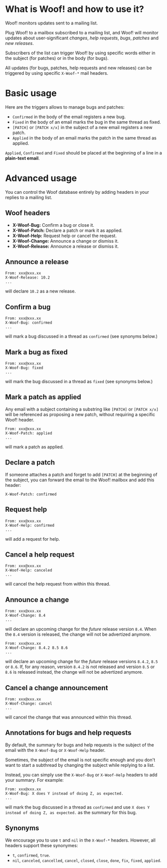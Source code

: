 <div class="container">


# What is Woof! and how to use it?

Woof! monitors updates sent to a mailing list.

Plug Woof! to a mailbox subscribed to a mailing list, and Woof! will
monitor updates about user-significant *changes*, *help requests*, *bugs*,
*patches* and *new releases*.

Subscribers of the list can trigger Woof! by using specific words
either in the subject (for patches) or in the body (for bugs).

All updates (for bugs, patches, help requests and new releases) can be
triggered by using specific `X-Woof-*` mail headers.


# Basic usage

Here are the triggers allows to manage bugs and patches:

-   `Confirmed` in the body of the email registers a new bug.
-   `Fixed` in the body of an email marks the bug in the same thread as fixed.
-   `[PATCH]` or `[PATCH x/x]` in the subject of a new email registers a new patch.
-   `Applied` in the body of an email marks the patch in the same thread as applied.

`Applied`, `Confirmed` and `Fixed` should be placed at the beginning of a
line in a **plain-text email**.


# Advanced usage

You can control the Woof database entirely by adding headers in your
replies to a mailing list.


## Woof headers

-   **X-Woof-Bug:** Confirm a bug or close it.
-   **X-Woof-Patch:** Declare a patch or mark it as applied.
-   **X-Woof-Help:** Request help or cancel the request.
-   **X-Woof-Change:** Announce a change or dismiss it.
-   **X-Woof-Release:** Announce a release or dismiss it.


## Announce a release

    From: xxx@xxx.xx
    X-Woof-Release: 10.2
    ...

will declare `10.2` as a new release.


## Confirm a bug

    From: xxx@xxx.xx
    X-Woof-Bug: confirmed
    ...

will mark a bug discussed in a thread as `confirmed` (see synonyms below.)


## Mark a bug as fixed

    From: xxx@xxx.xx
    X-Woof-Bug: fixed
    ...

will mark the bug discussed in a thread as `fixed` (see synonyms below.)


## Mark a patch as applied

Any email with a subject containing a substring like `[PATCH]` or
`[PATCH x/x]` will be referenced as proposing a new patch, without
requiring a specific Woof! header.

    From: xxx@xxx.xx
    X-Woof-Patch: applied
    ...

will mark a patch as applied.


## Declare a patch

If someone attaches a patch and forget to add `[PATCH]` at the beginning
of the subject, you can forward the email to the Woof! mailbox and add
this header:

    X-Woof-Patch: confirmed


## Request help

    From: xxx@xxx.xx
    X-Woof-Help: confirmed
    ...

will add a request for help.


## Cancel a help request

    From: xxx@xxx.xx
    X-Woof-Help: canceled
    ...

will cancel the help request from within this thread.


## Announce a change

    From: xxx@xxx.xx
    X-Woof-Change: 8.4
    ...

will declare an upcoming change for the *future* release version `8.4`.
When the `8.4` version is released, the change will not be advertized
anymore.

    From: xxx@xxx.xx
    X-Woof-Change: 8.4.2 8.5 8.6
    ...

will declare an upcoming change for the *future* release versions
`8.4.2`, `8.5` or `8.6`.  If, for any reason, version `8.4.2` is not
released and version `8.5` or `8.6` is released instead, the change
will not be advertized anymore.


## Cancel a change announcement

    From: xxx@xxx.xx
    X-Woof-Change: cancel
    ...

will cancel the change that was announced within this thread.


## Annotations for bugs and help requests

By default, the summary for bugs and help requests is the subject of
the email with the `X-Woof-Bug` or `X-Woof-Help` header.

Sometimes, the subject of the email is not specific enough and you
don't want to start a subthread by changing the subject while replying
to a list.

Instead, you can simply use the `X-Woof-Bug` or `X-Woof-Help` headers to
add your summary.  For example:

    From: xxx@xxx.xx
    X-Woof-Bug: X does Y instead of doing Z, as expected.
    ...

will mark the bug discussed in a thread as `confirmed` and use `X does Y
instead of doing Z, as expected.` as the summary for this bug.


## Synonyms

We encourage you to use `t` and `nil` in the `X-Woof-*` headers.  However,
all headers support these synonymes:

-   `t`, `confirmed`, `true`.
-   `nil`, `canceled`, `cancelled`, `cancel`, `closed`, `close`, `done`,
    `fix`, `fixed`, `applied`.

</div>


